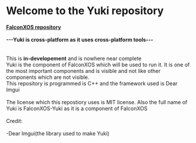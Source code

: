 # Welcome to the Yuki repository
<b>
<a href="https://github.com/DaVikingMan/FalconXOS">FalconXOS repository</a>
<br>
<br>
---Yuki is cross-platform as it uses cross-platform tools---
</b>
  <br>
<br>
<br>
This is <b>in-developement</b> and is nowhere near complete
<br>
Yuki is the component of FalconXOS which will be used to run it.
It is one of the most important components and is visible and not like other components which are not visible.
<br>
This repository is programmed is C++ and the framework used is Dear Imgui
<br>
<br>
The license which this repostiory uses is MIT license.
Also the full name of Yuki is FalconXOS-Yuki as it is a component of FalconXOS
<br>
<br>
Credit:
<br>
<br>
-Dear Imgui(the library used to make Yuki)
